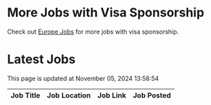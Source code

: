# More Jobs with Visa Sponsorship

Check out [Europe Jobs](https://github.com/sureshparimi/europejobs#latest-jobs) for more jobs with visa sponsorship.

# Latest Jobs

This page is updated at November 05, 2024 13:58:54

| Job Title | Job Location | Job Link | Job Posted |
| --- | --- | --- | --- |
